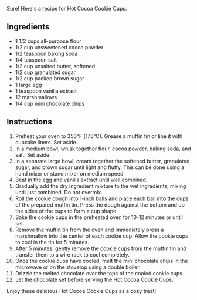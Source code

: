 Sure! Here's a recipe for Hot Cocoa Cookie Cups:

## Ingredients
- 1 1/2 cups all-purpose flour
- 1/2 cup unsweetened cocoa powder
- 1/2 teaspoon baking soda
- 1/4 teaspoon salt
- 1/2 cup unsalted butter, softened
- 1/2 cup granulated sugar
- 1/2 cup packed brown sugar
- 1 large egg
- 1 teaspoon vanilla extract
- 12 marshmallows
- 1/4 cup mini chocolate chips

## Instructions
1. Preheat your oven to 350°F (175°C). Grease a muffin tin or line it with cupcake liners. Set aside.
2. In a medium bowl, whisk together flour, cocoa powder, baking soda, and salt. Set aside.
3. In a separate large bowl, cream together the softened butter, granulated sugar, and brown sugar until light and fluffy. This can be done using a hand mixer or stand mixer on medium speed.
4. Beat in the egg and vanilla extract until well combined.
5. Gradually add the dry ingredient mixture to the wet ingredients, mixing until just combined. Do not overmix.
6. Roll the cookie dough into 1-inch balls and place each ball into the cups of the prepared muffin tin. Press the dough against the bottom and up the sides of the cups to form a cup shape.
7. Bake the cookie cups in the preheated oven for 10-12 minutes or until set.
8. Remove the muffin tin from the oven and immediately press a marshmallow into the center of each cookie cup. Allow the cookie cups to cool in the tin for 5 minutes.
9. After 5 minutes, gently remove the cookie cups from the muffin tin and transfer them to a wire rack to cool completely.
10. Once the cookie cups have cooled, melt the mini chocolate chips in the microwave or on the stovetop using a double boiler.
11. Drizzle the melted chocolate over the tops of the cooled cookie cups.
12. Let the chocolate set before serving the Hot Cocoa Cookie Cups.

Enjoy these delicious Hot Cocoa Cookie Cups as a cozy treat!